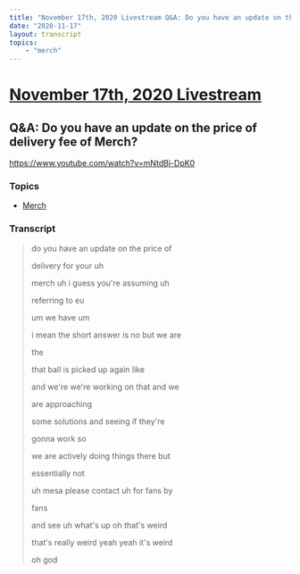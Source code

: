 ```yaml
---
title: "November 17th, 2020 Livestream Q&A: Do you have an update on the price of delivery fee of Merch?"
date: "2020-11-17"
layout: transcript
topics:
    - "merch"
---
```

# [November 17th, 2020 Livestream](../2020-11-17.md)
## Q&A: Do you have an update on the price of delivery fee of Merch?
https://www.youtube.com/watch?v=mNtdBj-DpK0

### Topics
* [Merch](../topics/merch.md)

### Transcript

> do you have an update on the price of
> 
> delivery for your uh
> 
> merch uh i guess you're assuming uh
> 
> referring to eu
> 
> um we have um
> 
> i mean the short answer is no but we are
> 
> the
> 
> that ball is picked up again like
> 
> and we're we're working on that and we
> 
> are approaching
> 
> some solutions and seeing if they're
> 
> gonna work so
> 
> we are actively doing things there but
> 
> essentially not
> 
> uh mesa please contact uh for fans by
> 
> fans
> 
> and see uh what's up oh that's weird
> 
> that's really weird yeah yeah it's weird
> 
> oh god
> 
